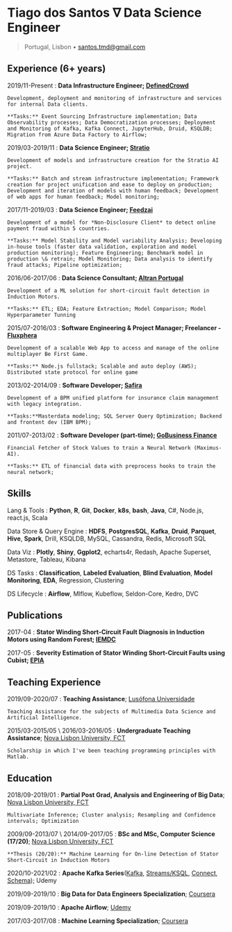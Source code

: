 Tiago dos Santos $\nabla$ Data Science Engineer
============
> Portugal, Lisbon • <santos.tmd@gmail.com>

Experience (6+ years)
----------

2019/11-Present
:   **Data Infrastructure Engineer; [DefinedCrowd](https://www.definedcrowd.com/)**

    Development, deployment and monitoring of infrastructure and services for internal Data clients.

    **Tasks:** Event Sourcing Infrastructure implementation; Data Observability processes; Data Democratization processes; Deployment and Monitoring of Kafka, Kafka Connect, JupyterHub, Druid, KSQLDB; Migration from Azure Data Factory to Airflow;

2019/03-2019/11
:   **Data Science Engineer; [Stratio](https://stratioautomotive.com/)**

    Development of models and infrastructure creation for the Stratio AI project.
    
    **Tasks:** Batch and stream infrastructure implementation; Framework creation for project unification and ease to deploy on production; Development and iteration of models with human feedback; Development of web apps for human feedback; Model monitoring;


2017/11-2019/03
:   **Data Science Engineer; [Feedzai](http://www.feedzai.com/)**

    Development of a model for *Non-Disclosure Client* to detect online payment fraud within 5 countries.
    
    **Tasks:** Model Stability and Model variability Analysis; Developing in-house tools (faster data validation, exploration and model production monitoring); Feature Engineering; Benchmark model in production \& retrain; Model Monitoring; Data analysis to identify fraud attacks; Pipeline optimization;


2016/06-2017/06
:   **Data Science Consultant; [Altran Portugal](http://www.altran.pt/)**
 
    Development of a ML solution for short-circuit fault detection in Induction Motors.

    **Tasks:** ETL; EDA; Feature Extraction; Model Comparison; Model Hyperparameter Tunning

2015/07-2016/03
:   **Software Engineering & Project Manager; Freelancer - [Fluxphera](http://www.fluxphera.com)**

    Development of a scalable Web App to access and manage of the online multiplayer Be First Game.

    **Tasks:** Node.js fullstack; Scalable and auto deploy (AWS); Distributed state protocol for online game

<!--* Technologies: node<center>.js; ejs; sequelize; socket.io; knockout.js; bootstrap; docker / docker-compose; git !-->


2013/02-2014/09
:   **Software Developer; [Safira](http://safira.pt)**

    Development of a BPM unified platform for insurance claim management with legacy integration.

    **Tasks:**Masterdata modeling; SQL Server Query Optimization; Backend and frontent dev (IBM BPM);

<!--* Technologies: IBM BPM; Javascript; CSS/HTML; SOAP; IBM ODM; IBM WBM; XML; XSD; Microsoft SQL Server; FileNet !-->

2011/07-2013/02
:   **Software Developer (part-time); [GoBusiness Finance](https://gobusinessfinance.ch)**

    Financial Fetcher of Stock Values to train a Neural Network (Maximus-AI).

    **Tasks:** ETL of financial data with preprocess hooks to train the neural network;

<!--* Technologies: Java; Prolog; Matlab; JavaNNS; Batchman !-->

Skills
--------------------
Lang & Tools
:   **Python**, **R**, **Git**, **Docker**, **k8s**, **bash**, **Java**, C#, Node.js, react.js, Scala

Data Store & Query Engine
:   **HDFS**, **PostgresSQL**, **Kafka**, **Druid**, **Parquet**, **Hive**, **Spark**, Drill, KSQLDB, MySQL, Cassandra, Redis, Microsoft SQL

Data Viz
:   **Plotly**, **Shiny**, **Ggplot2**, echarts4r, Redash, Apache Superset, Metastore, Tableau, Kibana

DS Tasks
:   **Classification**, **Labeled Evaluation**, **Blind Evaluation**, **Model Monitoring**, **EDA**, Regression, Clustering

DS Lifecycle
:   **Airflow**, Mlflow, Kubeflow, Seldon-Core, Kedro, DVC


Publications
---------
2017-04
: **Stator Winding Short-Circuit Fault Diagnosis in Induction Motors using Random Forest; [IEMDC](http://www.iemdc2017.org/)**

2017-05
: **Severity Estimation of Stator Winding Short-Circuit Faults using Cubist; [EPIA](https://web.fe.up.pt/~epia2017/)**


Teaching Experience
---------
2019/09-2020/07
:   **Teaching Assistance**; [Lusófona Universidade](https://www.ulusofona.pt/en/)

    Teaching Assistance for the subjects of Multimedia Data Science and Artificial Intelligence.

2015/03-2015/05 \ 2016/03-2016/05
:   **Undergraduate Teaching Assistance**; [Nova Lisbon University, FCT](http://www.fct.unl.pt)

    Scholarship in which I've been teaching programming principles with Matlab.

<!--*Scholarship in which I've been teaching Programming for Sciences and Engineering practical classes. This course is about learning the basics of programming with Matlab.* !-->

Education
---------
2018/09-2019/01
:   **Partial Post Grad, Analysis and Engineering of Big Data**; [Nova Lisbon University, FCT](https://www.fct.unl.pt/en/education/course/master-analysis-and-engineering-big-data)

    Multivariate Inference; Cluster analysis; Resampling and Confidence intervals; Optimization

2009/09-2013/07 \ 2014/09-2017/05
:   **BSc and MSc, Computer Science (17/20)**; [Nova Lisbon University, FCT](http://www.fct.unl.pt)

    **Thesis (20/20):** Machine Learning for On-line Detection of Stator Short-Circuit in Induction Motors

2020/10-2021/02
:   **Apache Kafka Series**([Kafka](https://www.udemy.com/course/apache-kafka/), [Streams/KSQL](https://www.udemy.com/course/kafka-streams/), [Connect](https://www.udemy.com/course/kafka-connect/), [Schema](https://www.udemy.com/course/confluent-schema-registry/)); Udemy

2019/09-2019/10
:   **Big Data for Data Engineers Specialization**; [Coursera](https://www.coursera.org/specializations/big-data-engineering)

2019/09-2019/10
:   **Apache Airflow**; [Udemy](https://www.udemy.com/the-complete-hands-on-course-to-master-apache-airflow/?utm_source=adwords-learn&utm_medium=udemyads&utm_campaign=NEW-AW-PROS-TECH-ROW-DSA-1-EN-EURO_._ci__._sl_ENG_._vi_TECH_._sd_All_._la_EN_._&utm_content=deal4584&utm_term=_._ag_57696320791_._ad_318300707723_._de_c_._dm__._pl__._ti_dsa-849065987407_._li_1011742_._pd__._&gclid=EAIaIQobChMIzda16sOT5AIVyPZRCh1gJgWGEAAYASAAEgKv5fD_BwE)

2017/03-2017/08
:   **Machine Learning Specialization**; [Coursera](https://www.coursera.org/specializations/machine-learning)

